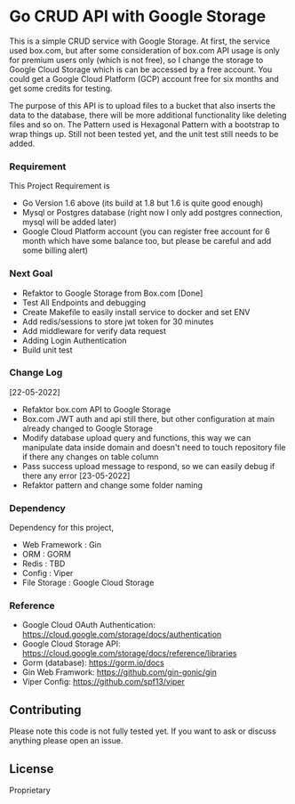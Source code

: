 # Go CRUD API with Google Storage

This is a simple CRUD service with Google Storage. At first, the service used box.com, but after some consideration of box.com API usage is only for premium users only (which is not free), so I change the storage to Google Cloud Storage which is can be accessed by a free account. You could get a Google Cloud Platform (GCP) account free for six months and get some credits for testing.

The purpose of this API is to upload files to a bucket that also inserts the data to the database, there will be more additional functionality like deleting files and so on. The Pattern used is Hexagonal Pattern with a bootstrap to wrap things up. Still not been tested yet, and the unit test still needs to be added.

### Requirement
This Project Requirement is
- Go Version 1.6 above (its build at 1.8 but 1.6 is quite good enough)
- Mysql or Postgres database (right now I only add postgres connection, mysql will be added later)
- Google Cloud Platform account (you can register free account for 6 month which have some balance too, but please be careful and add some billing alert)


### Next Goal
- Refaktor to Google Storage from Box.com [Done]
- Test All Endpoints and debugging
- Create Makefile to easily install service to docker and set ENV
- Add redis/sessions to store jwt token for 30 minutes
- Add middleware for verify data request
- Adding Login Authentication
- Build unit test

### Change Log
[22-05-2022]
- Refaktor box.com API to Google Storage
- Box.com JWT auth and api still there, but other configuration at main already changed to Google Storage
- Modify database upload query and functions, this way we can manipulate data inside domain and doesn't need to touch repository file if there any changes on table column
- Pass success upload message to respond, so we can easily debug if there any error
[23-05-2022]
- Refaktor pattern and change some folder naming

### Dependency
Dependency for this project,
- Web Framework : Gin
- ORM           : GORM
- Redis         : TBD
- Config        : Viper
- File Storage  : Google Cloud Storage

### Reference
- Google Cloud OAuth Authentication: https://cloud.google.com/storage/docs/authentication
- Google Cloud Storage API: https://cloud.google.com/storage/docs/reference/libraries
- Gorm (database): https://gorm.io/docs
- Gin Web Framwork: https://github.com/gin-gonic/gin
- Viper Config: https://github.com/spf13/viper

## Contributing
Please note this code is not fully tested yet. If you want to ask or discuss anything please open an issue.

## License

Proprietary


